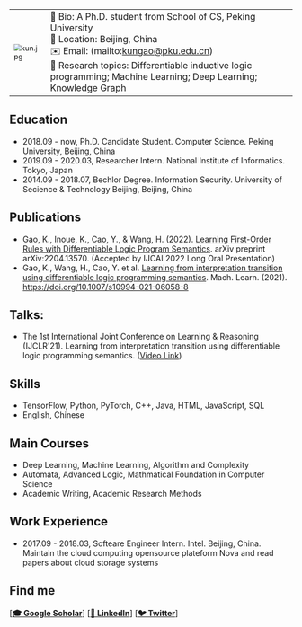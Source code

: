<!-- <img src="https://s2.loli.net/2021/12/05/5QvnAriPUWblG9S.jpg" alt="kun.jpg" style="zoom:50%;" class="center"/> -->

<style>
td, th {
   border: none!important;
} 
</style>
|        |         |
| ------------ | ------------- | 
|<img src="https://s2.loli.net/2021/12/05/5QvnAriPUWblG9S.jpg" alt="kun.jpg" style="zoom:80%;" class="center"/> | 📢 Bio: A Ph.D. student from School of CS, Peking University <br /> 📍 Location: Beijing, China <br />  ✉️ Email: (mailto:kungao@pku.edu.cn) <br />🔬 Research topics: Differentiable inductive logic programming; Machine Learning; Deep Learning; Knowledge Graph  | 


<!-- ## Kun Gao

Hi, I am a Ph.D. student from School of Computer Science, Peking University. My research interests focus on differentiable inductive logic programming, machine learning, and deep learning. -->


## Education

- 2018.09 - now, Ph.D. Candidate Student. Computer Science. Peking University, Beijing, China
- 2019.09 - 2020.03, Researcher Intern. National Institute of Informatics. Tokyo, Japan
- 2014.09 - 2018.07, Bechlor Degree. Information Security. University of Secience & Technology Beijing, Beijing, China

## Publications 

- Gao, K., Inoue, K., Cao, Y., & Wang, H. (2022). [Learning First-Order Rules with Differentiable Logic Program Semantics](https://arxiv.org/abs/2204.13570). arXiv preprint arXiv:2204.13570. (Accepted by IJCAI 2022 Long Oral Presentation)
- Gao, K., Wang, H., Cao, Y. et al. [Learning from interpretation transition using differentiable logic programming semantics](https://link.springer.com/article/10.1007/s10994-021-06058-8). Mach. Learn. (2021). https://doi.org/10.1007/s10994-021-06058-8

## Talks:
- The 1st International Joint Conference on Learning & Reasoning (IJCLR'21). Learning from interpretation transition using differentiable logic programming semantics. ([Video Link](https://www.youtube.com/watch?v=M_65WZBkLAQ&t=89s))

## Skills

- TensorFlow, Python, PyTorch, C++, Java, HTML, JavaScript, SQL
- English, Chinese

## Main Courses
- Deep Learning, Machine Learning, Algorithm and Complexity
- Automata, Advanced Logic, Mathmatical Foundation in Computer Science
- Academic Writing, Academic Research Methods

## Work Experience
- 2017.09 - 2018.03, Softeare Engineer Intern. Intel. Beijing, China. Maintain the cloud computing opensource plateform Nova and read papers about cloud storage systems

## Find me

[**[🎓 Google Scholar](https://scholar.google.co.uk/citations?user=9rKaxo0AAAAJ&hl=en&oi=sra)**] [**[🧳 LinkedIn](https://www.linkedin.com/in/kun-gao-298b7084/)**]    [**[🐦 Twitter](https://twitter.com/kwin_gao)**] 
 <!-- [**[🐈‍⬛ GitHub](https://github.com/kwinHoney)**] -->
<!-- [**[📝 Blog](https://kwinhoney.github.io)**]   -->


